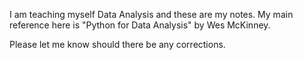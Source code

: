 I am teaching myself Data Analysis and these are my notes. My main reference here is "Python for Data Analysis" by Wes McKinney.

Please let me know should there be any corrections.
